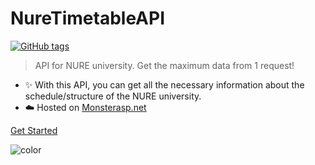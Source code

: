 <h1 id="cover-heading">
  NureTimetableAPI
</h1>

[![GitHub tags](https://img.shields.io/github/tag/music-soul1-1/AspNetTestDocs.svg)](https://GitHub.com/music-soul1-1/AspNetTestDocs/tags/)

> API for NURE university. Get the maximum data from 1 request!


- :sparkles: With this API, you can get all the necessary information about the schedule/structure of the NURE university.
- :cloud: Hosted on [Monsterasp.net](https://www.monsterasp.net/)


[Get Started](#home)

![color](#660fb8)
